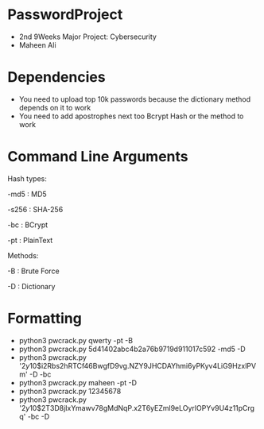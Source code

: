 # PasswordProject 
- 2nd 9Weeks Major Project: Cybersecurity
- Maheen Ali 

# Dependencies 
- You need to upload top 10k passwords because the dictionary method depends on it to work
- You need to add apostrophes next too Bcrypt Hash or the method to work 

# Command Line Arguments 

Hash types:

-md5 : MD5

-s256 : SHA-256

-bc : BCrypt

-pt : PlainText

Methods:

-B : Brute Force 

-D : Dictionary

# Formatting 
- python3 pwcrack.py qwerty -pt -B
- python3 pwcrack.py 5d41402abc4b2a76b9719d911017c592 -md5 -D
- python3 pwcrack.py '$2y$10$i2Rbs2hRTCf46BwgfD9vg.NZY9JHCDAYhmi6yPKyv4LiG9HzxlPVm' -D -bc
- python3 pwcrack.py maheen -pt -D   
- python3 pwcrack.py 12345678
- python3 pwcrack.py '$2y$10$2T3D8jIxYmawv78gMdNqP.x2T6yEZml9eLOyrlOPYv9U4z11pCrgq' -bc -D


